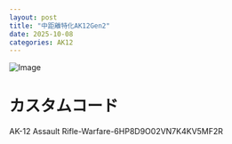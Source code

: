 ```yaml
---
layout: post
title: "中距離特化AK12Gen2"
date: 2025-10-08
categories: AK12
---
```


![Image](https://github.com/user-attachments/assets/d75409ef-c04d-45b1-99ff-2555ca9804a2)

# カスタムコード

AK-12 Assault Rifle-Warfare-6HP8D9O02VN7K4KV5MF2R
